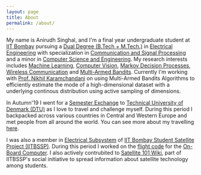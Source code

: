 ```yaml
---
layout: page
title: About
permalink: /about/
---
```


<!-- {% include image.html url="/images/profile.jpg" caption="Watching FC Barcelona's match at Camp Nou, Barcelona" width=300 align="right" %} -->

My name is Anirudh Singhal, and I'm a final year undergraduate student at <a href="http://www.iitb.ac.in/">IIT Bombay</a> pursuing a <a href="http://www.iitb.ac.in/newacadhome/dualdegree.jsp">Dual Degree (B.Tech + M.Tech.)</a> in <a href="https://www.ee.iitb.ac.in/web/">Electrical Engineering</a> with specialization in <a href="https://www.ee.iitb.ac.in/~comgroup/">Communication and Signal Processing</a> and a minor in <a href="https://www.cse.iitb.ac.in/">Computer Science and Engineering</a>. My research interests includes <a href="https://en.wikipedia.org/wiki/Machine_learning">Machine Learning</a>, <a href="https://en.wikipedia.org/wiki/Computer_vision">Computer Vision</a>, <a href="https://en.wikipedia.org/wiki/Markov_decision_process#:~:text=In%20mathematics%2C%20a%20Markov%20decision,control%20of%20a%20decision%20maker.">Markov Decision Processes</a>, <a href="https://en.wikipedia.org/wiki/Wireless">Wireless Communication</a> and <a href="https://en.wikipedia.org/wiki/Multi-armed_bandit#:~:text=In%20probability%20theory%2C%20the%20multi,properties%20are%20only%20partially%20known">Multi-Armed Bandits</a>. Currently I'm working with <a href="https://sites.google.com/site/nikhilkaram/">Prof. Nikhil Karamchandani</a> on using Multi-Armed Bandits Algorithms to efficiently estimate the mode of a high-dimensional dataset with a underlying continous distribution using active sampling of dimensions.

In Autumn'19 I went for a <a href="https://en.wikipedia.org/wiki/Student_exchange_program">Semester Exchange</a> to <a href="https://www.dtu.dk/english">Technical University of Denmark (DTU)</a> as I love to travel and challenge myself. During this period I backpacked across various countries in Central and Western Europe and met people from all around the world. You can see more about my travelling <a href="/miscellany/travel">here</a>.

I was also a member in <a href="https://www.aero.iitb.ac.in/satlab/elecSS.php">Electrical Subsystem</a> of <a href="https://www.aero.iitb.ac.in/satlab/index.php">IIT Bombay Student Satellite Project (IITBSSP)</a>. During this period I worked on the <a href="https://www.aero.iitb.ac.in/satelliteWiki/index.php/Flight_Code">flight code</a> for the <a href="https://www.aero.iitb.ac.in/satelliteWiki/index.php/On-Board_Computer_(OBC)">On-Board Computer</a>. I also actively contrubited to <a href="https://www.aero.iitb.ac.in/satelliteWiki/index.php/Satellite_101">Satellite 101 Wiki</a>, part of IITBSSP's social initiative to spread information about satellite technology among students. 